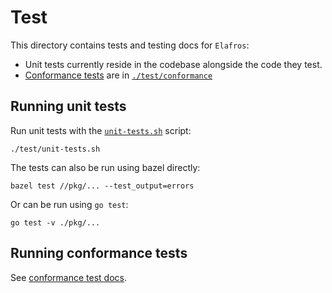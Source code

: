 # Test

This directory contains tests and testing docs for `Elafros`:

* Unit tests currently reside in the codebase alongside the code they test.
* [Conformance tests](./conformance/README.md) are in [`./test/conformance`](./conformance)

## Running unit tests

Run unit tests with the [`unit-tests.sh`](./unit-tests.sh) script:

```shell
./test/unit-tests.sh
```

The tests can also be run using bazel directly:

```shell
bazel test //pkg/... --test_output=errors
```

Or can be run using `go test`:

```shell
go test -v ./pkg/...
```

## Running conformance tests

See [conformance test docs](./conformance/README.md).